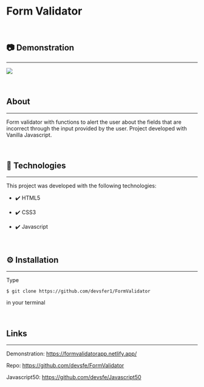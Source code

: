 # Form Validator
<br>
<h2>📷 Demonstration</h2>
<hr>
<p>
    <img src="https://user-images.githubusercontent.com/58652794/104660550-87086900-56a5-11eb-9c9c-cef0f91bf8ba.gif">
</p>
<br>
<h2>About</h2>
<hr>
<p>Form validator with functions to alert the user about the fields that are incorrect through the input provided by the user. Project developed with Vanilla Javascript.</p>
<br>
<h2>🚀 Technologies</h2>
<hr>
<p>This project was developed with the following technologies:</p>
<ul>
    <li><p>✔️ HTML5</p></li>
    <li><p>✔️ CSS3</p></li>
    <li><p>✔️ Javascript</p></li>
</ul>
<br>
<h2>⚙️ Installation</h2>
<hr>
<p>Type <pre><code>$ git clone https://github.com/devsfer1/FormValidator</code></pre> in your terminal</p>
<br>
<h2>Links</h2>
<hr>
<p>Demonstration: <a href="https://formvalidatorapp.netlify.app/">https://formvalidatorapp.netlify.app/ </a></p>
<p>Repo: <a href="https://github.com/devsfe/FormValidator">https://github.com/devsfe/FormValidator </a></p>
<p>Javascript50: <a href="https://github.com/devsfe/Javascript50">https://github.com/devsfe/Javascript50 </a></p>
